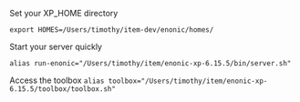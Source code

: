 Set your XP_HOME directory

```export HOMES=/Users/timothy/item-dev/enonic/homes/```

Start your server quickly

```alias run-enonic="/Users/timothy/item/enonic-xp-6.15.5/bin/server.sh"```

Access the toolbox
```alias toolbox="/Users/timothy/item/enonic-xp-6.15.5/toolbox/toolbox.sh"```
